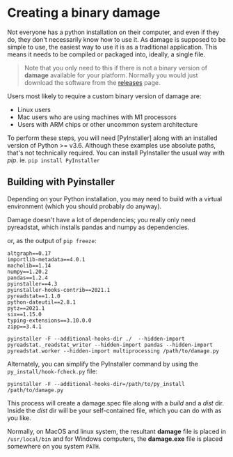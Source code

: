 # Creating a binary damage

Not everyone has a python installation on their computer, and even if they do, they don't necessarily know how to use it. As damage is supposed to be simple to use, the easiest way to use it is as a traditional application. This means it needs to be compiled or packaged into, ideally, a single file.

> Note that you only need to this if there is not a binary version of **damage** available for your platform. Normally you would just download the software from the [releases](https://github.com/ubc-library-rc/fcheck/releases) page. 

Users most likely to require a custom binary version of damage are:

* Linux users
* Mac users who are using machines with M1 processors
* Users with ARM chips or other uncommon system architecture

To perform these steps, you will need  [PyInstaller] along with an installed version of Python >= v3.6. Although these examples use absolute paths, that's not technically required. You can install PyInstaller the usual way with _pip_. ie. `pip install PyInstaller`

## Building with Pyinstaller

Depending on your Python installation, you may need to build with a virtual environment (which you should probably do anyway).

Damage doesn't have a lot of dependencies; you really only need pyreadstat, which installs pandas and numpy as dependencies.

or, as the output of `pip freeze`:

```
altgraph==0.17
importlib-metadata==4.0.1
macholib==1.14
numpy==1.20.2
pandas==1.2.4
pyinstaller==4.3
pyinstaller-hooks-contrib==2021.1
pyreadstat==1.1.0
python-dateutil==2.8.1
pytz==2021.1
six==1.15.0
typing-extensions==3.10.0.0
zipp==3.4.1
```

```
pyinstaller -F --additional-hooks-dir ./  --hidden-import pyreadstat._readstat_writer --hidden-import pandas --hidden-import pyreadstat.worker --hidden-import multiprocessing /path/to/damage.py
```
Alternately, you can simplify the PyInstaller command by using the `py_install/hook-fcheck.py` file:

```
pyinstaller -F --additional-hooks-dir=/path/to/py_install  /path/to/damage.py
```

This process will create a damage.spec file along with a *build* and a *dist* dir. Inside the *dist* dir will be your self-contained file, which you can do with as you like.

Normally, on MacOS and linux system, the resultant **damage** file is placed in `/usr/local/bin` and for Windows computers, the **damage.exe** file is placed somewhere on you system `PATH`.


